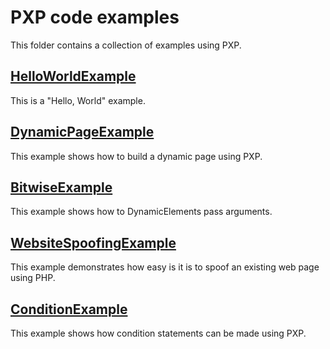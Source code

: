 # PXP code examples

This folder contains a collection of examples using PXP.

## [HelloWorldExample](HelloWorldExample/index.php)
This is a "Hello, World" example.

## [DynamicPageExample](DynamicPageExample/index.php)
This example shows how to build a dynamic page using PXP.

## [BitwiseExample](BitwiseExample/index.php)
This example shows how to DynamicElements pass arguments.

## [WebsiteSpoofingExample](WebsiteSpoofingExample/index.php)
This example demonstrates how easy is it is to spoof an existing web page using PHP.

## [ConditionExample](ConditionExample/index.php)
This example shows how condition statements can be made using PXP.